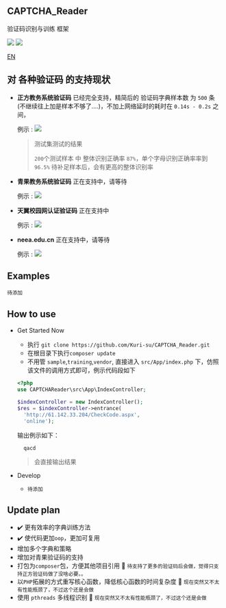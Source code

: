 ## CAPTCHA_Reader
验证码识别与训练 框架

![](https://img.shields.io/packagist/l/doctrine/orm.svg)
![](https://img.shields.io/badge/php-%5E7.0.0-green.svg)


[EN](https://github.com/Kuri-su/CAPTCHA_Reader "EN" )

## 对 各种验证码 的支持现状


* **正方教务系统验证码** 已经完全支持，精简后的 验证码字典样本数 为 `500` 条 (不继续往上加是样本不够了....)，不加上网络延时的耗时在 `0.14s - 0.2s` 之间，

  例示 : ![](https://github.com/Kuri-su/CAPTCHA_Reader/blob/oop/sample/1508770737.png)
  > 测试集测试的结果
  >
  > `200`个测试样本 中 整体识别正确率 `87%`，单个字母识别正确率率到 `96.5%`
  > 待补足样本后，会有更高的整体识别率

* **青果教务系统验证码** 正在支持中，请等待

  例示 : ![](https://github.com/Kuri-su/CAPTCHA_Reader/blob/oop/sample/0.png)

* **天翼校园网认证验证码** 正在支持中

  例示 : ![](https://github.com/Kuri-su/CAPTCHA_Reader/blob/oop/sample/1.png)

* **neea.edu.cn** 正在支持中，请等待

  例示 : ![](https://github.com/Kuri-su/CAPTCHA_Reader/blob/oop/sample/a91518a87b984b1b88d3983178ec5cad.png)

## Examples
`待添加`

## How to use
* Get Started Now
    * 执行 `git clone https://github.com/Kuri-su/CAPTCHA_Reader.git`
    * 在根目录下执行`composer update`
    *  不用管 `sample`,`training`,`vendor`, 直接进入 `src/App/index.php` 下，仿照该文件的调用方式即可，例示代码段如下
    ```php
    <?php
    use CAPTCHAReader\src\App\IndexController;
    
    $indexController = new IndexController();  
    $res = $indexController->entrance(
      'http://61.142.33.204/CheckCode.aspx',
      'online');
    ```
    输出例示如下：
    
        qacd
    > 会直接输出结果

* Develop
  * `待添加`

## Update plan
* :heavy_check_mark: 更有效率的字典训练方法
* :heavy_check_mark: 使代码更加`oop`，更加可复用
* 增加多个字典和策略
* 增加对青果验证码的支持
* 打包为`composer`包，方便其他项目引用 :shell: `待支持了更多的验证码后会做，觉得只支持正方验证码做了没啥必要。。`
* 以`PHP`拓展的方式重写核心函数，降低核心函数的时间复杂度 :wrench: `现在突然又不太有性能瓶颈了，不过这个还是会做`
* 使用 `pthreads` 多线程识别 :wrench: `现在突然又不太有性能瓶颈了，不过这个还是会做`
